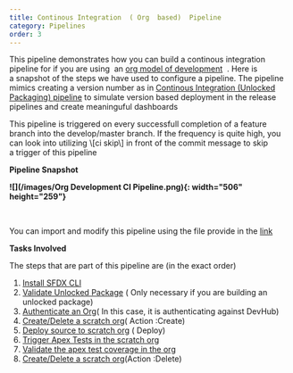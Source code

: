 ```yaml
---
title: Continous Integration  ( Org  based)  Pipeline
category: Pipelines
order: 3
---
```


This pipeline demonstrates how you can build a&nbsp;continous integration pipeline for if you are using&nbsp; an [org model of development](https://trailhead.salesforce.com/en/content/learn/modules/org-development-model)&nbsp; . Here is a&nbsp;snapshot of the steps we have used to configure a&nbsp;pipeline. The pipeline mimics creating a version number as in [Continous Integration (Unlocked Packaging) pipeline](/Pipelines/Continous%20Integration%20Unlocked%20Package%20Pipeline/) to simulate version based deployment in the release pipelines and create meaninguful dashboards

This pipeline is triggered on every successfull completion of a&nbsp;feature branch into the develop/master branch. If the frequency is quite high, you can look into utilizing \\\[ci skip\\\] in front of the commit message to skip a&nbsp;trigger of this pipeline

**Pipeline Snapshot**

**![](/images/Org Development CI Pipeline.png){: width="506" height="259"}**

&nbsp;

You can import and modify this pipeline using the file provide in the [link](https://github.com/azlamsalam/sfpowerscripts/blob/master/SamplePipelines/Source%20Package%20Build%20using%20sfpowerscripts.json)

**Tasks Involved**

The steps that are part of this pipeline are (in the exact order)

1. [Install SFDX CLI](/Tasks/Common-Utility-Tasks/Install%20SFDX%20CLI/)
2. [Validate Unlocked Package](/Tasks/Common-Utility-Tasks/Validate%20Unlocked%20Package/) ( Only necessary if you are building an unlocked package)
3. [Authenticate an Org](/Tasks/Common-Utility-Tasks/Authenticate%20an%20Org/)( In this case, it is authenticating against DevHub)
4. [Create/Delete a scratch org](/Tasks/Common-Utility-Tasks/Create%20and%20Delete%20a%20Scratch%20Org/)( Action :Create)
5. [Deploy source to scratch org](/Tasks/Deployment-Tasks/Deploy%20Source%20to%20Org/) ( Deploy)
6. [Trigger Apex Tests in the scratch org](/Tasks/Testing%20Tasks/Trigger%20Apex%20Test/)
7. [Validate the apex test coverage in the org](/Tasks/Testing%20Tasks/Validate%20Apex%20Test/)
8. [Create/Delete a scratch org](/Tasks/Common-Utility-Tasks/Create%20and%20Delete%20a%20Scratch%20Org/)(Action :Delete)